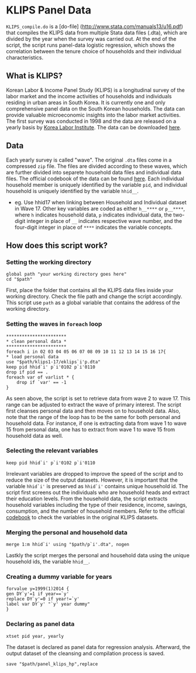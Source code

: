# KLIPS Panel Data

`KLIPS_compile.do` is a [do-file] (http://www.stata.com/manuals13/u16.pdf) that compiles the KLIPS data from multiple Stata data files (.dta), which are divided by the year when the survey was carried out. At the end of the script, the script runs panel-data logistic regression, which shows the correlation between the tenure choice of households and their individual characteristics.

## What is KLIPS?

Korean Labor & Income Panel Study (KLIPS) is a longitudinal survey of the labor market and the income activities of households and individuals residing in urban areas in South Korea. It is currently one and only comprehensive panel data on the South Korean households. The data can provide valuable microeconomic insights into the labor market activities. The first survey was conducted in 1998 and the data are released on a yearly basis by [Korea Labor Institute](https://www.kli.re.kr/klips_eng/index.do). The data can be downloaded [here](https://www.kli.re.kr/klips_eng/selectBbsNttList.do?bbsNo=74&key=263).

## Data

Each yearly survey is called "wave". The original `.dta` files come in a compressed `zip` file. The files are divided according to these waves, which are further divided into separete household data files and individual data files. The official codebook of the data can be found [here](https://www.kli.re.kr/klips_eng/selectBbsNttList.do?bbsNo=73&key=261). Each individual household member is uniquely identified by the variable `pid`, and individual household is uniquely identified by the variable `hhid__`.
* eg. Use hhid17 when linking between Household and Individual dataset in Wave 17.
Other key variables are coded as either `h__****` or `p__****`, where `h` indicates household data, `p` indicates individual data, the two-digit integer in place of `__` indicates respective wave number, and the four-digit integer in place of `****` indicates the variable concepts.

## How does this script work?

### Setting the working directory
```
global path "your working directory goes here"
cd "$path"
```
First, place the folder that contains all the KLIPS data files inside your working directory. Check the file path and change the script accordingly. This script use `path` as a global variable that contains the address of the working directory.

### Setting the waves in `foreach` loop
```
***********************
* clean personal data *
***********************
foreach i in 02 03 04 05 06 07 08 09 10 11 12 13 14 15 16 17{
* load personal data
use "$path/klips1-17/eklips`i'p.dta"
keep pid hhid`i' p`i'0102 p`i'0110
drop if pid == .
foreach var of varlist * {
	drop if `var' == -1 
}
```
As seen above, the script is set to retrieve data from wave 2 to wave 17. This range can be adjusted to extract the wave of primary interest. The script first cleanses personal data and then moves on to household data. Also, note that the range of the loop has to be the same for both personal and household data.
For instance, if one is extracting data from wave 1 to wave 15 from personal data, one has to extract from wave 1 to wave 15 from household data as well.

### Selecting the relevant variables
```
keep pid hhid`i' p`i'0102 p`i'0110
```
Irrelevant variables are dropped to improve the speed of the script and to reduce the size of the output datasets. However, it is important that the variable ``` hhid`i' ``` is preserved as ``` hhid`i' ``` contains unique household id.
The script first screens out the individuals who are household heads and extract their education levels.
From the household data, the script extracts household variables including the type of their residence, income, savings, consumption, and the number of household members.
Refer to the official [codebook](https://www.kli.re.kr/klips_eng/selectBbsNttList.do?bbsNo=73&key=261) to check the variables in the original KLIPS datasets. 

### Merging the personal and household data

```
merge 1:m hhid`i' using "$path/p`i'.dta", nogen
```
Lastkly the script merges the personal and household data using the unique household ids, the variable `hhid__`.

### Creating a dummy variable for years

```
forvalue y=1999(1)2014 {
gen DY`y'=1 if year==`y'
replace DY`y'=0 if year!=`y'
label var DY`y' "`y' year dummy"
}
```

### Declaring as panel data
```
xtset pid year, yearly
```
The dataset is declared as panel data for regression analysis. Afterward, the output dataset of the cleansing and compilation process is saved.
```
save "$path/panel_klips_hp",replace
```